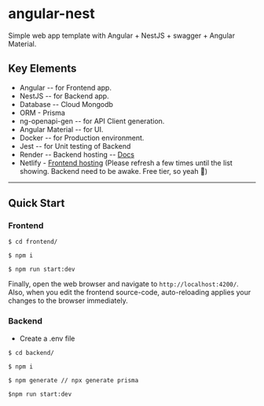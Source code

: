 # angular-nest

Simple web app template with Angular + NestJS + swagger + Angular Material.

## Key Elements

- Angular -- for Frontend app.
- NestJS -- for Backend app.
- Database -- Cloud Mongodb
- ORM - Prisma
- ng-openapi-gen -- for API Client generation.
- Angular Material -- for UI.
- Docker -- for Production environment.
- Jest -- for Unit testing of Backend
- Render -- Backend hosting -- [Docs](https://aqite.onrender.com/docs)
- Netlify - [Frontend hosting](https://64ac05fe12e06119fa0bb053--voluble-creponne-a6ac7d.netlify.app/) (Please refresh a few times until the list showing. Backend need to be awake. Free tier, so yeah 🥶)


---

## Quick Start

### Frontend
```
$ cd frontend/

$ npm i

$ npm run start:dev
```

Finally, open the web browser and navigate to `http://localhost:4200/`.
Also, when you edit the frontend source-code, auto-reloading applies your changes to the browser immediately.

### Backend
- Create a .env file
```
$ cd backend/

$ npm i

$ npm generate // npx generate prisma

$npm run start:dev
```
